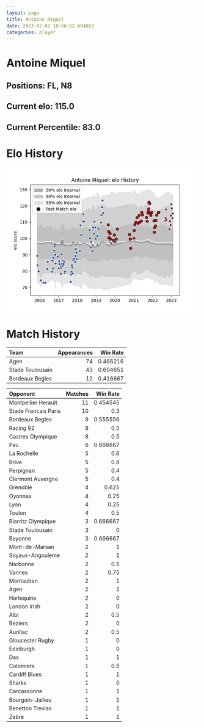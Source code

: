 ```yaml
---  
layout: page  
title: Antoine Miquel  
date: 2023-02-02 18:56:52.694862  
categories: player  
---
```

# Antoine Miquel

## Positions: FL, N8

## Current elo: 115.0

## Current Percentile: 83.0

# Elo History


![elo history](history_AntoineMiquel.png)
# Match History


| Team             |   Appearances |   Win Rate |
|:-----------------|--------------:|-----------:|
| Agen             |            74 |   0.466216 |
| Stade Toulousain |            43 |   0.604651 |
| Bordeaux Begles  |            12 |   0.416667 |

| Opponent             |   Matches |   Win Rate |
|:---------------------|----------:|-----------:|
| Montpellier Herault  |        11 |   0.454545 |
| Stade Francais Paris |        10 |   0.3      |
| Bordeaux Begles      |         9 |   0.555556 |
| Racing 92            |         8 |   0.5      |
| Castres Olympique    |         8 |   0.5      |
| Pau                  |         6 |   0.666667 |
| La Rochelle          |         5 |   0.6      |
| Brive                |         5 |   0.8      |
| Perpignan            |         5 |   0.4      |
| Clermont Auvergne    |         5 |   0.4      |
| Grenoble             |         4 |   0.625    |
| Oyonnax              |         4 |   0.25     |
| Lyon                 |         4 |   0.25     |
| Toulon               |         4 |   0.5      |
| Biarritz Olympique   |         3 |   0.666667 |
| Stade Toulousain     |         3 |   0        |
| Bayonne              |         3 |   0.666667 |
| Mont-de-Marsan       |         2 |   1        |
| Soyaux-Angouleme     |         2 |   1        |
| Narbonne             |         2 |   0.5      |
| Vannes               |         2 |   0.75     |
| Montauban            |         2 |   1        |
| Agen                 |         2 |   1        |
| Harlequins           |         2 |   0        |
| London Irish         |         2 |   0        |
| Albi                 |         2 |   0.5      |
| Beziers              |         2 |   0        |
| Aurillac             |         2 |   0.5      |
| Gloucester Rugby     |         1 |   0        |
| Edinburgh            |         1 |   0        |
| Dax                  |         1 |   1        |
| Colomiers            |         1 |   0.5      |
| Cardiff Blues        |         1 |   1        |
| Sharks               |         1 |   0        |
| Carcassonne          |         1 |   1        |
| Bourgoin-Jallieu     |         1 |   1        |
| Benetton Treviso     |         1 |   1        |
| Zebre                |         1 |   1        |